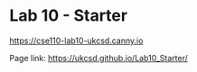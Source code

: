 # Lab 10 - Starter

https://cse110-lab10-ukcsd.canny.io

Page link: https://ukcsd.github.io/Lab10_Starter/
